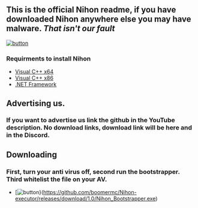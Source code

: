 ## This is the **official Nihon readme**, if you have downloaded Nihon anywhere else you may have malware. *That isn't our fault*

[![button](https://external-content.duckduckgo.com/iu/?u=https%3A%2F%2Ftse1.mm.bing.net%2Fth%3Fid%3DOIP.EzH8DiO6WlVdWQGouIavoAHaHa%26pid%3DApi%26h%3D160&f=1)](https://discord.gg/rV3vKju)

### **Requirments to install Nihon**

* [Visual C++ x64](https://aka.ms/vs/16/release/vc_redist.x64.exe)
* [Visual C++ x86](https://aka.ms/vs/16/release/vc_redist.x86.exe)
* [.NET Framework](https://dotnet.microsoft.com/download/dotnet-framework/thank-you/net48-web-installer)



## Advertising us.

### If you want to advertise us link the github in the YouTube description. No download links, download link will be here and in the Discord. 




## Downloading

### First, turn your anti virus off, second run the bootstrapper. Third whitelist the file on your AV.

* [![button](https://cdn.discordapp.com/attachments/811025745916329984/812145123223142402/Nihon_Transparent.png)}(https://github.com/boomermc/Nihon-executor/releases/download/1.0/Nihon_Bootstrapper.exe)

